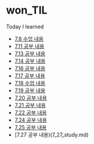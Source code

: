 # won_TIL
Today I learned

- [7.8 수업 내용](7_8_study.md) 
- [7.11 공부 내용](7_11_study.md)
- [7.13 공부 내용](7_13_study.md)
- [7.14 공부 내용](7_14_study.md)
- [7.16 공부 내용](7_16_study.md)
- [7.17 공부 내용](7_17_study.md)
- [7.18 수업 내용](7_18_study.md)
- [7.19 공부 내용](7_19_study.md)
- [7.20 공부 내용](7_20_study.md)
- [7.21 공부 내용](7_21_study.md)
- [7.22 공부 내용](7_22_study.md)
- [7.24 공부 내용](7_24_study.md)
- [7.25 공부 내용](7_25_study.md)
- [7.27 공부 내용)(7_27_study.md)
